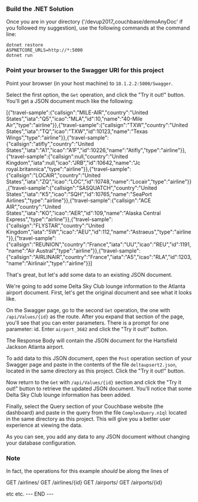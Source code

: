 

### Build the .NET Solution  
Once you are in your directory ('/devup2017_couchbase/demoAnyDoc' if you followed my suggestion), use the following commands at the command line:

`dotnet restore`  
`ASPNETCORE_URLS=http://*:5000`  
`dotnet run`

### Point your browser to the Swagger URI for this project 
Point your browser (in your host machine) to `10.1.2.2:5000/Swagger`.

Select the first option, the `Get` operation, and click the "Try it out!" button. You'll get a JSON document much like the following:  

[{"travel-sample":{"callsign":"MILE-AIR","country":"United States","iata":"Q5","icao":"MLA","id":10,"name":"40-Mile Air","type":"airline"}},{"travel-sample":{"callsign":"TXW","country":"United States","iata":"TQ","icao":"TXW","id":10123,"name":"Texas Wings","type":"airline"}},{"travel-sample":{"callsign":"atifly","country":"United States","iata":"A1","icao":"A1F","id":10226,"name":"Atifly","type":"airline"}},{"travel-sample":{"callsign":null,"country":"United Kingdom","iata":null,"icao":"JRB","id":10642,"name":"Jc royal.britannica","type":"airline"}},{"travel-sample":{"callsign":"LOCAIR","country":"United States","iata":"ZQ","icao":"LOC","id":10748,"name":"Locair","type":"airline"}},{"travel-sample":{"callsign":"SASQUATCH","country":"United States","iata":"K5","icao":"SQH","id":10765,"name":"SeaPort Airlines","type":"airline"}},{"travel-sample":{"callsign":"ACE AIR","country":"United States","iata":"KO","icao":"AER","id":109,"name":"Alaska Central Express","type":"airline"}},{"travel-sample":{"callsign":"FLYSTAR","country":"United Kingdom","iata":"5W","icao":"AEU","id":112,"name":"Astraeus","type":"airline"}},{"travel-sample":{"callsign":"REUNION","country":"France","iata":"UU","icao":"REU","id":1191,"name":"Air Austral","type":"airline"}},{"travel-sample":{"callsign":"AIRLINAIR","country":"France","iata":"A5","icao":"RLA","id":1203,"name":"Airlinair","type":"airline"}}]  

That's great, but let's add some data to an existing JSON document.

We're going to add some Delta Sky Club lounge information to the Atlanta airport document. First, let's get the original document and see what it looks like.

On the Swagger page, go to the second `Get` operation, the one with `/api/Values/{id}` as the route. After you expand that section of the page, you'll see that you can enter parameters. There is a prompt for one parameter: id. Enter `airport_3682` and click the "Try it out!" button.  

The Response Body will contain the JSON document for the Hartsfield Jackson Atlanta airport.

To add data to this JSON document, open the `Post` operation section of your Swagger page and paste in the contents of the file `deltaupsert2.json`, located in the same directory as this project. Click the "Try it out!" button.

Now return to the `Get` with `/api/Values/{id}` section and click the "Try it out!" button to retrieve the updated JSON document. You'll notice that some Delta Sky Club lounge information has been added.

Finally, select the Query section of your Couchbase website (the dashboard) and paste in the query from the file `ComplexQuery.n1ql` located in the same directory as this project. This will give you a better user experience at viewing the data.

As you can see, you add any data to any JSON document without changing your database configuration.

### Note
In fact, the operations for this example *should* be along the lines of

GET /airlines/
GET /airlines/{id}
GET /airports/
GET /airports/{id}

etc etc.
--- END ---
